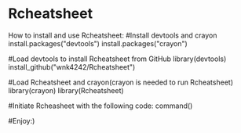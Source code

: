 # Rcheatsheet
How to install and use Rcheatsheet:
#Install devtools and crayon
install.packages("devtools")
install.packages("crayon")



#Load devtools to install Rcheatsheet from GitHub
library(devtools)
install_github("wnk4242/Rcheatsheet")




#Load Rcheatsheet and crayon(crayon is needed to run Rcheatsheet)
library(crayon)
library(Rcheatsheet)




#Initiate Rcheasheet with the following code:
command()




#Enjoy:)
